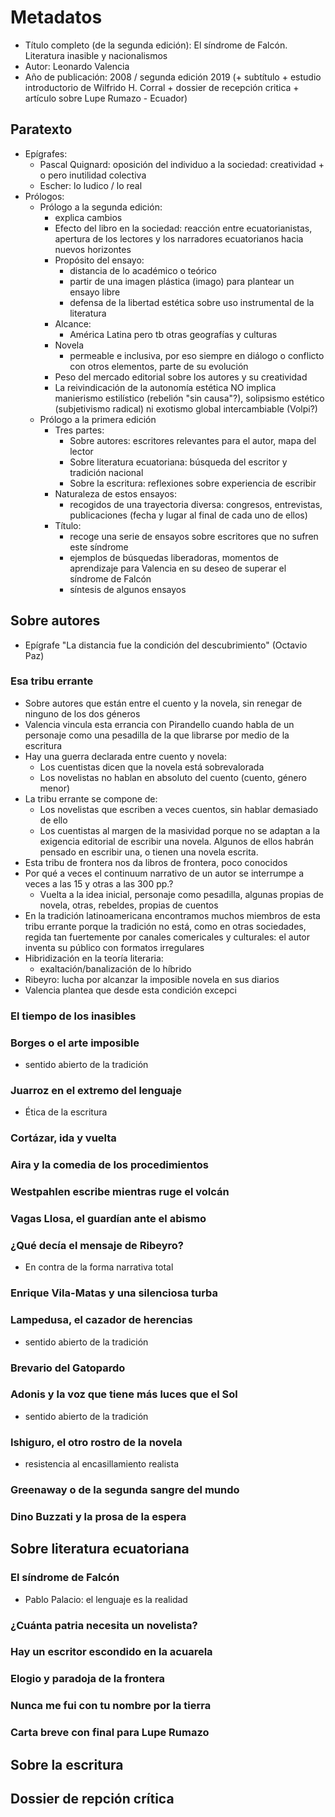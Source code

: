# Metadatos
- Título completo (de la segunda edición): El síndrome de Falcón. Literatura inasible y nacionalismos
- Autor: Leonardo Valencia
- Año de publicación: 2008 / segunda edición 2019 (+ subtítulo + estudio introductorio de Wilfrido H. Corral + dossier de recepción critica + artículo sobre Lupe Rumazo - Ecuador)

## Paratexto
- Epígrafes:
	- Pascal Quignard: oposición del individuo a la sociedad: creatividad + o pero inutilidad colectiva
	- Escher: lo ludico / lo real
- Prólogos: 
	- Prólogo a la segunda edición:
		- explica cambios
		- Efecto del libro en la sociedad: reacción entre ecuatorianistas, apertura de los lectores y los narradores ecuatorianos hacia nuevos horizontes
		- Propósito del ensayo: 
			- distancia de lo académico o teórico
			- partir de una imagen plástica (imago) para plantear un ensayo libre 
			- defensa de la libertad estética sobre uso instrumental de la literatura
		- Alcance: 
			- América Latina pero tb otras geografías y culturas
		- Novela
			- permeable e inclusiva, por eso siempre en diálogo o conflicto con otros elementos, parte de su evolución
		- Peso del mercado editorial sobre los autores y su creatividad
		- La reivindicación de la autonomía estética NO implica manierismo estilístico (rebelión "sin causa"?), solipsismo estético (subjetivismo radical) ni exotismo global intercambiable (Volpi?)
	- Prólogo a la primera edición
		- Tres partes:
			- Sobre autores: escritores relevantes para el autor, mapa del lector
			- Sobre literatura ecuatoriana: búsqueda del escritor y tradición nacional
			- Sobre la escritura: reflexiones sobre experiencia de escribir 
		- Naturaleza de estos ensayos:
			- recogidos de una trayectoria diversa: congresos, entrevistas, publicaciones (fecha y lugar al final de cada uno de ellos)
		- Título: 
			- recoge una serie de ensayos sobre escritores que no sufren este síndrome
			- ejemplos de búsquedas liberadoras, momentos de aprendizaje para Valencia en su deseo de superar el síndrome de Falcón
			- síntesis de algunos ensayos
## Sobre autores
- Epígrafe "La distancia fue la condición del descubrimiento" (Octavio Paz)
### Esa tribu errante
- Sobre autores que están entre el cuento y la novela, sin renegar de ninguno de los dos géneros
- Valencia vincula esta errancia con Pirandello cuando habla de un personaje como una pesadilla de la que librarse por medio de la escritura
- Hay una guerra declarada entre cuento y novela:
	- Los cuentistas dicen que la novela está sobrevalorada
	- Los novelistas no hablan en absoluto del cuento (cuento, género menor)
- La tribu errante se compone de:
	- Los novelistas que escriben a veces cuentos, sin hablar demasiado de ello
	- Los cuentistas al margen de la masividad porque no se adaptan a la exigencia editorial de escribir una novela. Algunos de ellos habrán pensado en escribir una, o tienen una novela escrita.
- Esta tribu de frontera nos da libros de frontera, poco conocidos
- Por qué a veces el continuum narrativo de un autor se interrumpe a veces a las 15 y otras a las 300 pp.?
	- Vuelta a la idea inicial, personaje como pesadilla, algunas propias de novela, otras, rebeldes, propias de cuentos
- En la tradición latinoamericana encontramos muchos miembros de esta tribu errante porque la tradición no está, como en otras sociedades, regida tan fuertemente por canales comericales y culturales: el autor inventa su público con formatos irregulares
- Hibridización en la teoría literaria: 
	- exaltación/banalización de lo híbrido
- Ribeyro: lucha por alcanzar la imposible novela en sus diarios
- Valencia plantea que desde esta condición excepci
### El tiempo de los inasibles
### Borges o el arte imposible
- sentido abierto de la tradición
### Juarroz en el extremo del lenguaje
- Ética de la escritura
### Cortázar, ida y vuelta
### Aira y la comedia de los procedimientos
### Westpahlen escribe mientras ruge el volcán
### Vagas Llosa, el guardían ante el abismo
### ¿Qué decía el mensaje de Ribeyro?
- En contra de la forma narrativa total
### Enrique Vila-Matas y una silenciosa turba
### Lampedusa, el cazador de herencias
- sentido abierto de la tradición
### Brevario del Gatopardo
### Adonis y la voz que tiene más luces que el Sol
- sentido abierto de la tradición
### Ishiguro, el otro rostro de la novela
- resistencia al encasillamiento realista
### Greenaway o de la segunda sangre del mundo
### Dino Buzzati y la prosa de la espera


## Sobre literatura ecuatoriana
### El síndrome de Falcón
- Pablo Palacio: el lenguaje es la realidad
### ¿Cuánta patria necesita un novelista?
### Hay un escritor escondido en la acuarela
### Elogio y paradoja de la frontera
### Nunca me fui con tu nombre por la tierra
### Carta breve con final para Lupe Rumazo
## Sobre la escritura

## Dossier de repción crítica

